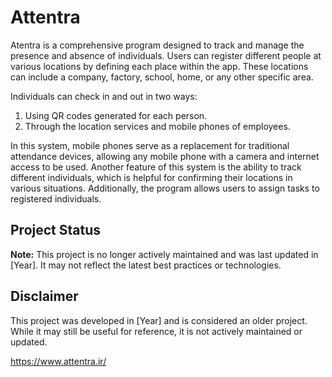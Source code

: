 # Attentra
Atentra is a comprehensive program designed to track and manage the presence and absence of individuals. Users can register different people at various locations by defining each place within the app. These locations can include a company, factory, school, home, or any other specific area.

Individuals can check in and out in two ways: 
1. Using QR codes generated for each person. 
2. Through the location services and mobile phones of employees.

In this system, mobile phones serve as a replacement for traditional attendance devices, allowing any mobile phone with a camera and internet access to be used. Another feature of this system is the ability to track different individuals, which is helpful for confirming their locations in various situations. Additionally, the program allows users to assign tasks to registered individuals.

## Project Status
**Note:** This project is no longer actively maintained and was last updated in [Year]. It may not reflect the latest best practices or technologies.

## Disclaimer
This project was developed in [Year] and is considered an older project. While it may still be useful for reference, it is not actively maintained or updated.

https://www.attentra.ir/
